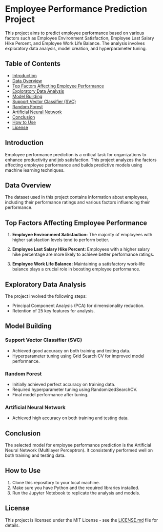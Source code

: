 # Employee Performance Prediction Project

This project aims to predict employee performance based on various factors such as Employee Environment Satisfaction, Employee Last Salary Hike Percent, and Employee Work Life Balance. The analysis involves exploratory data analysis, model creation, and hyperparameter tuning.

## Table of Contents
- [Introduction](#[introduction](https://github.com/amirsohel059/Rice-leaf-disease-prediction-using-CNN/blob/main/Rice%20Leaf%20Disease%20predition2-Copy1.ipynb))
- [Data Overview](#data-overview)
- [Top Factors Affecting Employee Performance](#top-factors-affecting-employee-performance)
- [Exploratory Data Analysis](#exploratory-data-analysis)
- [Model Building](#model-building)
- [Support Vector Classifier (SVC)](#support-vector-classifier-svc)
- [Random Forest](#random-forest)
- [Artificial Neural Network](#artificial-neural-network)
- [Conclusion](#conclusion)
- [How to Use](#how-to-use)
- [License](#license)

## Introduction
Employee performance prediction is a critical task for organizations to enhance productivity and job satisfaction. This project analyzes the factors affecting employee performance and builds predictive models using machine learning techniques.

## Data Overview
The dataset used in this project contains information about employees, including their performance ratings and various factors influencing their performance.

## Top Factors Affecting Employee Performance
1. **Employee Environment Satisfaction:** The majority of employees with higher satisfaction levels tend to perform better.

2. **Employee Last Salary Hike Percent:** Employees with a higher salary hike percentage are more likely to achieve better performance ratings.

3. **Employee Work Life Balance:** Maintaining a satisfactory work-life balance plays a crucial role in boosting employee performance.

## Exploratory Data Analysis
The project involved the following steps:
- Principal Component Analysis (PCA) for dimensionality reduction.
- Retention of 25 key features for analysis.

## Model Building
### Support Vector Classifier (SVC)
- Achieved good accuracy on both training and testing data.
- Hyperparameter tuning using Grid Search CV for improved model performance.

### Random Forest
- Initially achieved perfect accuracy on training data.
- Required hyperparameter tuning using RandomizedSearchCV.
- Final model performance after tuning.

### Artificial Neural Network
- Achieved high accuracy on both training and testing data.

## Conclusion
The selected model for employee performance prediction is the Artificial Neural Network (Multilayer Perceptron). It consistently performed well on both training and testing data.

## How to Use
1. Clone this repository to your local machine.
2. Make sure you have Python and the required libraries installed.
3. Run the Jupyter Notebook to replicate the analysis and models.

## License
This project is licensed under the MIT License - see the [LICENSE.md](LICENSE.md) file for details.
